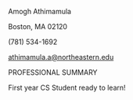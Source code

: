 Amogh Athimamula

Boston, MA 02120

(781) 534-1692

athimamula.a@northeastern.edu

PROFESSIONAL SUMMARY

First year CS Student ready to learn!
